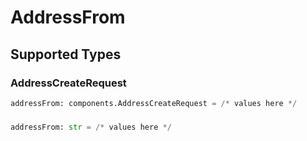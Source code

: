 # AddressFrom


## Supported Types

### AddressCreateRequest

```python
addressFrom: components.AddressCreateRequest = /* values here */
```

### 

```python
addressFrom: str = /* values here */
```

